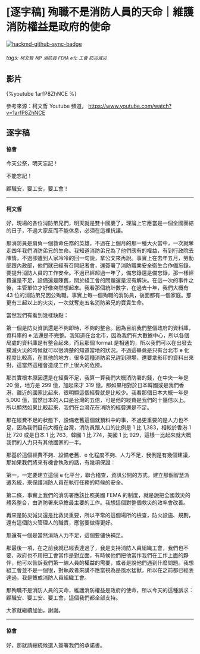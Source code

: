 # [逐字稿] 殉職不是消防人員的天命｜維護消防權益是政府的使命

[![hackmd-github-sync-badge](https://hackmd.io/XUy6T46IRp62GnKearJUmA/badge)](https://hackmd.io/XUy6T46IRp62GnKearJUmA)


###### tags: `柯文哲` `柯P` `消防員` `FEMA` `e化` `工會` `防災減災`

## 影片

{%youtube 1arfP8ZhNCE %}

參考來源：柯文哲 Youtube 頻道， https://www.youtube.com/watch?v=1arfP8ZhNCE


## 逐字稿

#### 協會

今天公祭，明天忘記！

不能忘記！

顧職安，要工安，要工會！

---

#### 柯文哲

好，現場的各位消防弟兄們，明天就是雙十國慶了，理論上它應當是一個全國團結的日子，不過大家反而不能休息，必須在這裡抗議。

那消防員是肩負一個救命任務的英雄，不過在上個月的那一種大火當中，一次就奪走四年我們消防弟兄的生命。我知道消防弟兄為了他們應有的權益，有到行政院去陳情，不過卻遭到人家冷冷的回一句說，拿公文來再說。事實上在去年五月，勞動部跟內政部，他們就已經有召開記者會，還簽署了消防職業安全衛生合作備忘錄，要提升消防人員的工作安全。不過已經超過一年了，備忘錄還是備忘錄，那一樣經費還是不足，設備還是陳舊，關於組工會的問題還是沒有解決。在這一次的事件之後，主管單位才好像突然想起來。我看那個統計數字，在過去十年，我們大概有 43 位的消防弟兄因公殉職。事實上每一個殉職的消防員，後面都有一個家庭。那更有三起以上的火災，一次就奪走五名消防弟兄的寶貴生命。

當然我們有看到幾樣缺點：

第一個是防災資訊還是不夠即時，不夠的整合。因為目前我們整個政府的資料庫，資料庫的 e 法還是不完整。我知道在台北市，因為我們有大數據中心，所以各個局處的資料庫是有整合起來，而且那個 format 是相通的，所以我們可以在出發去撲滅火災的時候就可以很清楚的知道當地的狀況。不過這畢竟是只有台北市 e 化程度比較高，在其他的地方，很多這種消防弟兄趕到現場，還要拿影印的資料出來對，這當然這種會造成工作上很大的危險。

那其實根本原因還是在經費不足，我算一算我們大概消防署的錢，在中央一年是 20 億，地方是 299 億，加起來才 319 億。那如果相對於日本韓國或是我們香港，離近的國家比起來，很明顯這個經費就是比較少。我看那個日本大概一年是 5,000 億，當然日本的人口是台灣的五倍，可是他的經費是我們的十幾倍以上。所以顯然如果比較起來，我們在台灣花在消防的經費還是不足。

那在經費不足的狀態下，設備老舊這個就預料中的事，不過更重要的是人力也不足，因為我們目前大概在台灣，消防員跟人口的比例是 1 比 1,383，相較於香港 1 比 720 或是日本 1 比 763，韓國 1 比 774，美國 1 比 929，這樣一比起來就大概我們的人力只有其他國家的一半。

那基於這個經費不夠、設備老舊、e 化程度不夠、人力不足，我倒是有幾個建議，那如果我們將來有機會執政的話，有幾項保證：

第一，一定要建立這個 e 化平台，聯合稽查，資訊公開的方式，建立那個智慧派遣系統，來保護消防人員在執行任務的時候的安全。

第二條，事實上我們的消防署應該比照美國 FEMA 的制度，就是說把全國救災的體系整合，由消防署來承擔最主要的工作。我想這個對整個救災的效率會改善。

再來是防災減災還是比救災重要，所以平常的這個場所的檢查，防火設施、規劃，還有這個防火管理人的職責，應當要做得更好。

那還有一個是當然消防人力不足，這個要儘快補足。

那最後一項，在之前我就已經表達過了，我是支持消防人員組織工會，我們也不要，政府也不用把工會當作是對立面，有時候他們把他當作我們在工作上面的夥伴，他可以告訴我們第一線人員的權益的需要，或者是說他們遇到什麼問題。我想組工會並不是一個很，對執政者來講不應當視為是風水猛獸，所以在之前都已經表達過，我是贊成消防人員組織工會。

那殉職不是消防人員的天命，維護消防權益是政府的使命，所以今天的這種訴求：顧職安、要工安、要工會，這個我們都全部支持。

大家就繼續加油，謝謝。

---

#### 協會

好，那就請總統候選人簽署我們的承諾書。
